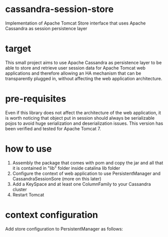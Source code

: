 cassandra-session-store
=======================

Implementation of Apache Tomcat Store interface that uses Apache Cassandra as session persistence layer

target
=======================

This small project aims to use Apache Cassandra as persistence layer to be able to store and retrieve user session data
for Apache Tomcat web applications and therefore allowing an HA mechanism that can be transparently plugged in, without
affecting the web application architecture.

pre-requisites
=======================

Even if this library does not affect the architecture of the web application, it is worth noticing that object put in
session should always be serializable pojos to avoid huge serialization and deserialization issues.
This version has been verified and tested for Apache Tomcat 7.

how to use
=======================

1. Assembly the package that comes with pom and copy the jar and all that it is contained in "lib" folder inside catalina
lib folder
2. Configure the context of web application to use PersistentManager and CassandraSessionSore (more on this later)
3. Add a KeySpace and at least one ColumnFamily to your Cassandra cluster
4. Restart Tomcat

context configuration
======================

Add store configuration to PersistentManager as follows:

<Context>
    <Manager className="org.apache.catalina.session.PersistentManager" maxIdleBackup="0" maxIdleSwap="0" minIdleSwap="0">
        <Store className="com.mangora.commons.tomcat.CassandraSessionStore" nodes="[comma separated list of nodes]"
            consistencyLevel="[cassandra consistency level]" keySpace="[keyspace name]" columnFamily="[column family name]"
            ttlSeconds=[ttlSeconds]/>
    </Manager>
</Context>

